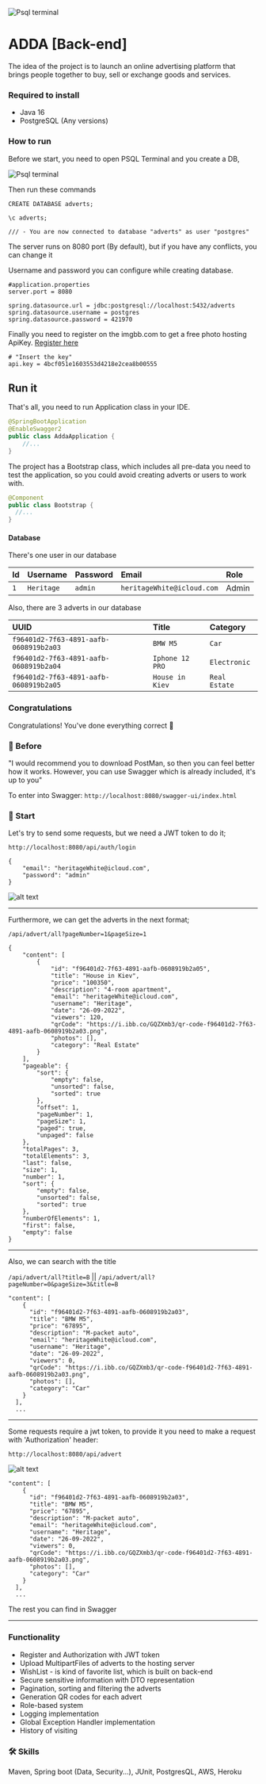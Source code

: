 ![Psql terminal](./imgs/logo.png) 
# ADDA [Back-end]
The idea of the project is to launch an online advertising platform that brings people together to buy, sell or exchange goods and services.

### Required to install
- Java 16
- PostgreSQL (Any versions)

### How to run

Before we start, you need to open PSQL Terminal and you create a DB, 

![Psql terminal](./imgs/psql.png)

Then run these commands
```
CREATE DATABASE adverts;
```
```
\c adverts;
```
```
/// - You are now connected to database "adverts" as user "postgres"
```


The server runs on 8080 port (By default), but if you have any conflicts, you can change it

Username and password you can configure while creating database.
```
#application.properties
server.port = 8080

spring.datasource.url = jdbc:postgresql://localhost:5432/adverts
spring.datasource.username = postgres
spring.datasource.password = 421970
```

Finally you need to register on the imgbb.com to get a free photo hosting ApiKey.
[Register here](https://api.imgbb.com/)

```
# "Insert the key"
api.key = 4bcf051e1603553d4218e2cea8b00555
```

## Run it

That's all, you need to run Application class in your IDE.
```java
@SpringBootApplication
@EnableSwagger2
public class AddaApplication {
    //...
}
```

The project has a Bootstrap class,
which  includes all pre-data you need to test the application,
so you could avoid creating adverts or users to work with.

```java
@Component
public class Bootstrap {
  //...
}
```

#### Database

There's one user in our database

| Id  | Username    | Password   | Email                       | Role |
|:----|:------------|:-----------|:----------------------------|:-----|
| `1` | `Heritage`  | `admin`    | `heritageWhite@icloud.com`  | Admin|

Also, there are 3 adverts in our database

| UUID                                  | Title           | Category      |
|:--------------------------------------|:----------------|:--------------|
| `f96401d2-7f63-4891-aafb-0608919b2a03`| `BMW M5`        | `Car`         |
| `f96401d2-7f63-4891-aafb-0608919b2a04`| `Iphone 12 PRO` | `Electronic`  |
| `f96401d2-7f63-4891-aafb-0608919b2a05`| `House in Kiev` | `Real Estate` |

### Congratulations

Congratulations! You've done everything correct 🎉

### 🚀 Before
"I would recommend you to download PostMan, so then you can feel better how it works. 
However, you can use Swagger which is already included, it's up to you"

To enter into Swagger: `http://localhost:8080/swagger-ui/index.html`
###  🌿 Start
Let's try to send some requests, but we need a JWT token to do it;

`http://localhost:8080/api/auth/login`
```
{
    "email": "heritageWhite@icloud.com",
    "password": "admin"
}
```
![alt text](./imgs/login.png)

---
Furthermore, we can get the adverts in the next format;

`/api/advert/all?pageNumber=1&pageSize=1`
```
{
    "content": [
        {
            "id": "f96401d2-7f63-4891-aafb-0608919b2a05",
            "title": "House in Kiev",
            "price": "100350",
            "description": "4-room apartment",
            "email": "heritageWhite@icloud.com",
            "username": "Heritage",
            "date": "26-09-2022",
            "viewers": 120,
            "qrCode": "https://i.ibb.co/GQZXmb3/qr-code-f96401d2-7f63-4891-aafb-0608919b2a03.png",
            "photos": [],
            "category": "Real Estate"
        }
    ],
    "pageable": {
        "sort": {
            "empty": false,
            "unsorted": false,
            "sorted": true
        },
        "offset": 1,
        "pageNumber": 1,
        "pageSize": 1,
        "paged": true,
        "unpaged": false
    },
    "totalPages": 3,
    "totalElements": 3,
    "last": false,
    "size": 1,
    "number": 1,
    "sort": {
        "empty": false,
        "unsorted": false,
        "sorted": true
    },
    "numberOfElements": 1,
    "first": false,
    "empty": false
}
```
---

Also, we can search with the title

`/api/advert/all?title=B` 
|| `/api/advert/all?pageNumber=0&pageSize=3&title=B`
```
"content": [
    {
      "id": "f96401d2-7f63-4891-aafb-0608919b2a03",
      "title": "BMW M5",
      "price": "67895",
      "description": "M-packet auto",
      "email": "heritageWhite@icloud.com",
      "username": "Heritage",
      "date": "26-09-2022",
      "viewers": 0,
      "qrCode": "https://i.ibb.co/GQZXmb3/qr-code-f96401d2-7f63-4891-aafb-0608919b2a03.png",
      "photos": [],
      "category": "Car"
    }
  ],
  ...
```
---
Some requests require a jwt token, 
to provide it you need to make a request with 'Authorization' header:

`http://localhost:8080/api/advert`

![alt text](./imgs/addAdvert.png)
```
"content": [
    {
      "id": "f96401d2-7f63-4891-aafb-0608919b2a03",
      "title": "BMW M5",
      "price": "67895",
      "description": "M-packet auto",
      "email": "heritageWhite@icloud.com",
      "username": "Heritage",
      "date": "26-09-2022",
      "viewers": 0,
      "qrCode": "https://i.ibb.co/GQZXmb3/qr-code-f96401d2-7f63-4891-aafb-0608919b2a03.png",
      "photos": [],
      "category": "Car"
    }
  ],
  ...
```
The rest you can find in Swagger 

---
### Functionality

- Register and Authorization with JWT token
- Upload MultipartFiles of adverts to the hosting server
- WishList - is kind of favorite list, which is built on back-end
- Secure sensitive information with DTO representation
- Pagination, sorting and filtering the adverts
- Generation QR codes for each advert
- Role-based system
- Logging implementation
- Global Exception Handler implementation
- History of visiting

### 🛠 Skills
Maven, Spring boot (Data, Security...), JUnit, PostgresQL, AWS, Heroku

